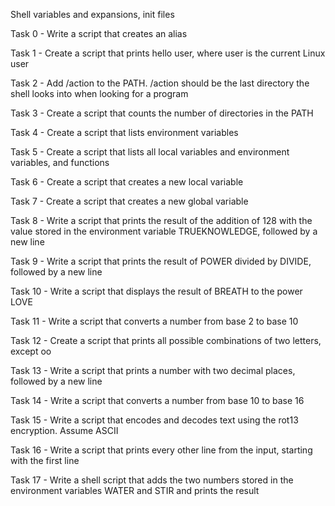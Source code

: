 Shell variables and expansions, init files

Task 0 - Write a script that creates an alias

Task 1 - Create a script that prints hello user, where user is the current Linux user

Task 2 - Add /action to the PATH. /action should be the last directory the shell looks into when looking for a program

Task 3 - Create a script that counts the number of directories in the PATH

Task 4 - Create a script that lists environment variables

Task 5 - Create a script that lists all local variables and environment variables, and functions

Task 6 - Create a script that creates a new local variable

Task 7 - Create a script that creates a new global variable

Task 8 - Write a script that prints the result of the addition of 128 with the value stored in the environment variable TRUEKNOWLEDGE, followed by a new line

Task 9 - Write a script that prints the result of POWER divided by DIVIDE, followed by a new line

Task 10 - Write a script that displays the result of BREATH to the power LOVE

Task 11 - Write a script that converts a number from base 2 to base 10

Task 12 - Create a script that prints all possible combinations of two letters, except oo

Task 13 - Write a script that prints a number with two decimal places, followed by a new line

Task 14 - Write a script that converts a number from base 10 to base 16

Task 15 - Write a script that encodes and decodes text using the rot13 encryption. Assume ASCII

Task 16 - Write a script that prints every other line from the input, starting with the first line

Task 17 - Write a shell script that adds the two numbers stored in the environment variables WATER and STIR and prints the result
